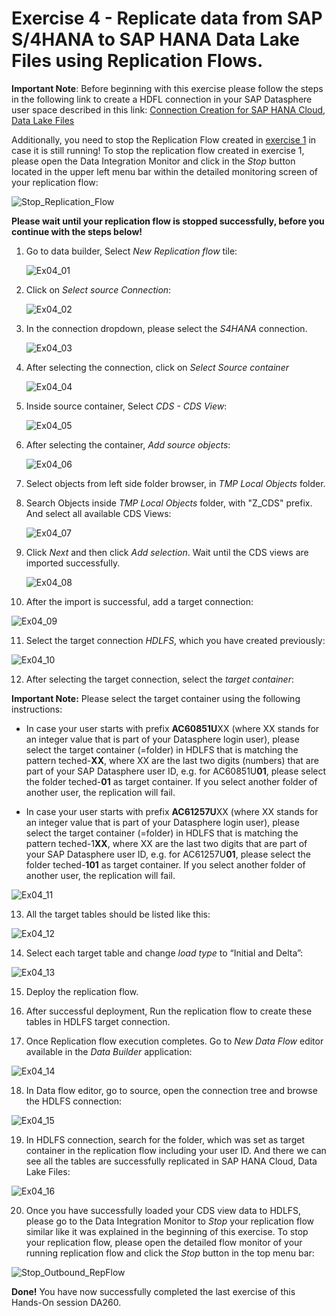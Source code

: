 # Exercise 4 - Replicate data from SAP S/4HANA to SAP HANA Data Lake Files using Replication Flows.

**Important Note**: Before beginning with this exercise please follow the steps in the following link to create a HDFL connection in your SAP Datasphere user space described in this link: [Connection Creation for SAP HANA Cloud, Data Lake Files](../connections/HDLFS/)

Additionally, you need to stop the Replication Flow created in [exercise 1](../ex1/) in case it is still running! To stop the replication flow created in exercise 1, please open the Data Integration Monitor and click in the *Stop* button located in the upper left menu bar within the detailed monitoring screen of your replication flow:

![Stop_Replication_Flow](images/Stop_Replication_Flow.jpg)

**Please wait until your replication flow is stopped successfully, before you continue with the steps below!**


1. Go to data builder, Select *New Replication flow* tile:
   
   ![Ex04_01](images/Ex04_01.png)
   
2. Click on *Select source Connection*:
   
   ![Ex04_02](images/Ex04_02.png)
   
3. In the connection dropdown, please select the *S4HANA* connection.
   
   ![Ex04_03](images/Ex04_03.png)
   
4. After selecting the connection, click on *Select Source container*

   ![Ex04_04](images/Ex04_04.png)
   
5. Inside source container, Select *CDS - CDS View*:
   
   ![Ex04_05](images/Ex04_05.png)
   
6. After selecting the container, *Add source objects*:
   
   ![Ex04_06](images/Ex04_06.png)
   
7. Select objects from left side folder browser, in *TMP Local Objects* folder.
    
8. Search Objects inside *TMP Local Objects* folder, with "Z_CDS" prefix. And select all available CDS Views:
   
   ![Ex04_07](images/Ex04_07.png)
   
9. Click *Next* and then click *Add selection*. Wait until the CDS views are imported successfully.
    
   ![Ex04_08](images/Ex04_08.png)
   
10. After the import is successful, add a target connection:
    
   ![Ex04_09](images/Ex04_09.png)

11. Select the target connection *HDLFS*, which you have created previously:
    
   ![Ex04_10](images/Ex04_10.png)
   
12. After selecting the target connection, select the *target container*:
    
   **Important Note:** Please select the target container using the following instructions: 
   
   - In case your user starts with prefix **AC60851U**XX (where XX stands for an integer value that is part of your Datasphere login user), please select the target container (=folder) in HDLFS that is matching the pattern teched-**XX**, where XX are the last two digits (numbers) that are part of your SAP Datasphere user ID, e.g. for AC60851U**01**, please select the folder teched-**01** as target container. If you select another folder of another user, the replication will fail.
     
   - In case your user starts with prefix **AC61257U**XX (where XX stands for an integer value that is part of your Datasphere login user), please select the target container (=folder) in HDLFS that is matching the pattern teched-1**XX**, where XX are the last two digits that are part of your SAP Datasphere user ID, e.g. for AC61257U**01**, please select the folder teched-**101** as target container. If you select another folder of another user, the replication will fail.

   ![Ex04_11](images/Ex04_11.png)
    
13. All the target tables should be listed like this:
    
   ![Ex04_12](images/Ex04_12.png)
   
14. Select each target table and change *load type* to “Initial and Delta”:
    
   ![Ex04_13](images/Ex04_13.png)
   
15. Deploy the replication flow.
    
16. After successful deployment, Run the replication flow to create these tables in HDLFS target connection.
    
17. Once Replication flow execution completes. Go to *New Data Flow* editor available in the *Data Builder* application:
    
   ![Ex04_14](images/Ex04_14.png)
   
18. In Data flow editor, go to source, open the connection tree and browse the HDLFS connection:
    
   ![Ex04_15](images/Ex04_15.png)
   
19. In HDLFS connection, search for the folder, which was set as target container in the replication flow including your user ID. And there we can see all the tables are successfully replicated in SAP HANA Cloud, Data Lake Files:
    
   ![Ex04_16](images/Ex04_16.png)


20. Once you have successfully loaded your CDS view data to HDLFS, please go to the Data Integration Monitor to *Stop* your replication flow similar like it was explained in the beginning of this exercise. To stop your replication flow, please open the detailed flow monitor of your running replication flow and click the *Stop* button in the top menu bar:

   ![Stop_Outbound_RepFlow](images/Stop_Outbound_RepFlow.jpg)
     

**Done!** You have now successfully completed the last exercise of this Hands-On session DA260. 






 









